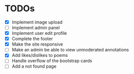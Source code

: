 # TODOs

- [x] Implement image upload
- [ ] Implement admin panel
- [x] Implement user edit profile
- [x] Complete the footer
- [x] Make the site responsive
- [ ] Make an admin be able to view unmoderated annotations
- [x] Add likes/dislikes to poems
- [ ] Handle overflow of the bootstrap cards
- [ ] Add a not found page